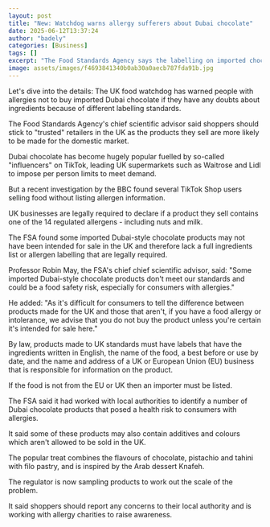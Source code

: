 ```yaml
---
layout: post
title: "New: Watchdog warns allergy sufferers about Dubai chocolate"
date: 2025-06-12T13:37:24
author: "badely"
categories: [Business]
tags: []
excerpt: "The Food Standards Agency says the labelling on imported chocolate may not list all ingredients."
image: assets/images/f4693841340b0ab30a0aecb787fda91b.jpg
---
```


Let's dive into the details: The UK food watchdog has warned people with allergies not to buy imported Dubai chocolate if they have any doubts about ingredients because of different labelling standards.  

The Food Standards Agency's chief scientific advisor said shoppers should stick to "trusted" retailers in the UK as the products they sell are more likely to be made for the domestic market. 

Dubai chocolate has become hugely popular fuelled by so-called "influencers" on TikTok, leading UK supermarkets such as Waitrose and Lidl to impose per person limits to meet demand.

But a recent investigation by the BBC found several TikTok Shop users selling food without listing allergen information.

UK businesses are legally required to declare if a product they sell contains one of the 14 regulated allergens - including nuts and milk.

The FSA found some imported Dubai-style chocolate products may not have been intended for sale in the UK and therefore lack a full ingredients list or allergen labelling that are legally required.

Professor Robin May, the FSA's chief chief scientific advisor, said: "Some imported Dubai-style chocolate products don't meet our standards and could be a food safety risk, especially for consumers with allergies."

He added: "As it's difficult for consumers to tell the difference between products made for the UK and those that aren't, if you have a food allergy or intolerance, we advise that you do not buy the product unless you're certain it's intended for sale here."

By law, products made to UK standards must have labels that have the ingredients written in English, the name of the food, a best before or use by date, and the name and address of a UK or European Union (EU) business that is responsible for information on the product.

If the food is not from the EU or UK then an importer must be listed.

The FSA said it had worked with local authorities to identify a number of Dubai chocolate products that posed a health risk to consumers with allergies. 

It said some of these products may also contain additives and colours which aren't allowed to be sold in the UK.

The popular treat combines the flavours of chocolate, pistachio and tahini with filo pastry, and is inspired by the Arab dessert Knafeh.

The regulator is now sampling products to work out the scale of the problem.

It said shoppers should report any concerns to their local authority and is working with allergy charities to raise awareness.

